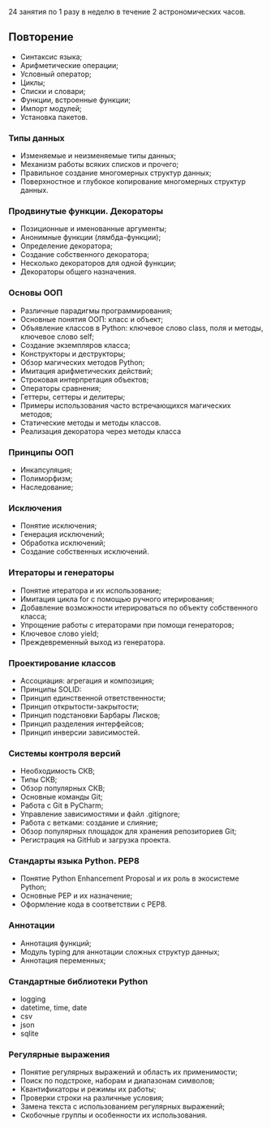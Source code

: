  24 занятия по 1 разу в неделю в течение 2 астрономических часов.

## Повторение
- Синтаксис языка;
- Арифметические операции;
- Условный оператор;
- Циклы;
- Списки и словари;
- Функции, встроенные функции;
- Импорт модулей;
- Установка пакетов.

### Типы данных
- Изменяемые и неизменяемые типы данных;
- Механизм работы всяких списков и прочего;
- Правильное создание многомерных структур данных;
- Поверхностное и глубокое копирование многомерных структур данных.

### Продвинутые функции. Декораторы
- Позиционные и именованные аргументы;
- Анонимные функции (лямбда-функции);
- Определение декоратора;
- Создание собственного декоратора;
- Несколько декораторов для одной функции;
- Декораторы общего назначения.

### Основы ООП
- Различные парадигмы программирования;
- Основные понятия ООП: класс и объект;
- Объявление классов в Python: ключевое слово class, поля и методы, ключевое слово self;
- Создание экземпляров класса;
- Конструкторы и деструкторы;
- Обзор магических методов Python;
- Имитация арифметических действий;
- Строковая интерпретация объектов;
- Операторы сравнения;
- Геттеры, сеттеры и делитеры;
- Примеры использования часто встречающихся магических методов;
- Статические методы и методы классов.
- Реализация декоратора через методы класса

### Принципы ООП
- Инкапсуляция;
- Полиморфизм;
- Наследование;

### Исключения
- Понятие исключения;
- Генерация исключений;
- Обработка исключений;
- Создание собственных исключений.

### Итераторы и генераторы
- Понятие итератора и их использование;
- Имитация цикла for с помощью ручного итерирования;
- Добавление возможности итерироваться по объекту собственного класса;
- Упрощение работы с итераторами при помощи генераторов;
- Ключевое слово yield;
- Преждевременный выход из генератора.

### Проектирование классов
- Ассоциация: агрегация и композиция;
- Принципы SOLID:
- Принцип единственной ответственности;
- Принцип открытости-закрытости;
- Принцип подстановки Барбары Лисков;
- Принцип разделения интерфейсов;
- Принцип инверсии зависимостей.

### Системы контроля версий
- Необходимость СКВ;
- Типы СКВ;
- Обзор популярных СКВ;
- Основные команды Git;
- Работа с Git в PyCharm;
- Управление зависимостями и файл .gitignore;
- Работа с ветками: создание и слияние;
- Обзор популярных площадок для хранения репозиториев Git;
- Регистрация на GitHub и загрузка проекта.

### Стандарты языка Python. PEP8
- Понятие Python Enhancement Proposal и их роль в экосистеме Python;
- Основные PEP и их назначение;
- Оформление кода в соответствии с PEP8.

### Аннотации
- Аннотация функций;
- Модуль typing для аннотации сложных структур данных;
- Аннотация переменных;

### Стандартные библиотеки Python 
- logging
- datetime, time, date
- csv
- json
- sqlite

### Регулярные выражения
- Понятие регулярных выражений и область их применимости;
- Поиск по подстроке, наборам и диапазонам символов;
- Квантификаторы и режимы их работы;
- Проверки строки на различные условия;
- Замена текста с использованием регулярных выражений;
- Скобочные группы и особенности их использования.